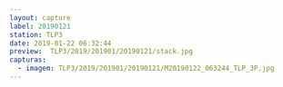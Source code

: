 ```yaml
---
layout: capture
label: 20190121
station: TLP3
date: 2019-01-22 06:32:44
preview:  TLP3/2019/201901/20190121/stack.jpg
capturas:
  - imagem: TLP3/2019/201901/20190121/M20190122_063244_TLP_3P.jpg
---
```


